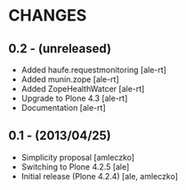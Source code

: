 CHANGES
=======

0.2 - (unreleased)
------------------
- Added haufe.requestmonitoring [ale-rt]
- Added munin.zope [ale-rt]
- Added ZopeHealthWatcer [ale-rt]
- Upgrade to Plone 4.3 [ale-rt]
- Documentation [ale-rt]

0.1 - (2013/04/25)
------------------

 * Simplicity proposal [amleczko]
 * Switching to Plone 4.2.5 [ale]
 * Initial release (Plone 4.2.4) [ale, amleczko]
